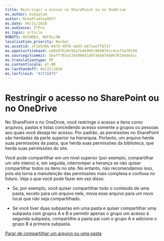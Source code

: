 ```yaml
---
title: Restringir o acesso no SharePoint ou no OneDrive
ms.author: mikeplum
author: MikePlumleyMSFT
ms.date: 04/21/2020
ms.audience: ITPro
ms.topic: article
ROBOTS: NOINDEX, NOFOLLOW
localization_priority: Normal
ms.assetid: af1b936b-0475-497b-a6d3-e671aef7b717
ms.openlocfilehash: ed8e97b20c96a7b46995c969074cc4cef3a787d9
ms.sourcegitcommit: 55eff703a17e500681d8fa6a87eb067019ade3cc
ms.translationtype: MT
ms.contentlocale: pt-BR
ms.lasthandoff: 04/22/2020
ms.locfileid: "43715872"
---
```

# <a name="restrict-access-in-sharepoint-or-onedrive"></a>Restringir o acesso no SharePoint ou no OneDrive

No SharePoint e no OneDrive, você restringe o acesso a itens como arquivos, pastas e listas concedendo acesso somente a grupos ou pessoas aos quais você deseja ter acesso. Por padrão, as permissões no SharePoint são herdadas da parte superior na hierarquia. Portanto, um arquivo herda suas permissões da pasta, que herda suas permissões da biblioteca, que herda suas permissões do site.
  
Você pode compartilhar em um nível superior (por exemplo, compartilhar um site inteiro) e, em seguida, interromper a herança se não quiser compartilhar todos os itens no site. No entanto, não recomendamos isso, pois ela torna a manutenção das permissões mais complexa e confusa no futuro. Veja o que você pode fazer em vez disso:
  
- Se, por exemplo, você quiser compartilhar todo o conteúdo de uma pasta, exceto para um arquivo nele, mova esse arquivo para um novo local que não seja compartilhado.
    
- Se você tiver duas subpastas em uma pasta e quiser compartilhar uma subpasta com grupos A e B e permitir apenas o grupo um acesso à segunda subpasta, compartilhe a pasta pai com o grupo A e adicione o grupo B à primeira subpasta.
    
[Parar de compartilhar um arquivo ou uma pasta](https://go.microsoft.com/fwlink/?linkid=2008861)
  

